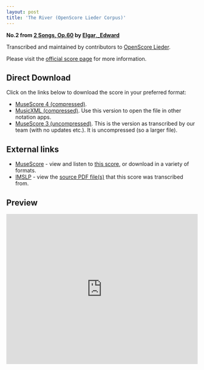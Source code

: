 ```yaml
---
layout: post
title: 'The River (OpenScore Lieder Corpus)'
---
```


__No.2 from [2 Songs, Op.60](https://fourscoreandmore.org/openscore/lieder/Elgar%2C_Edward/2_Songs%2C_Op.60/) by [Elgar,_Edward](https://fourscoreandmore.org/openscore/lieder/Elgar%2C_Edward)__

Transcribed and maintained by contributors to [OpenScore Lieder].

Please visit the [official score page] for more information.

[official score page]: https://musescore.com/openscore-lieder-corpus/scores/6233545
[OpenScore Lieder]: https://musescore.com/openscore-lieder-corpus

## Direct Download

Click on the links below to download the score in your preferred format:
- [MuseScore 4 (compressed)](https://fourscoreandmore.org/openscore/lieder/Elgar%2C_Edward/2_Songs%2C_Op.60/2_The_River.mscz).
- [MusicXML (compressed)](https://fourscoreandmore.org/openscore/lieder/Elgar%2C_Edward/2_Songs%2C_Op.60/2_The_River.mxl). Use this version to open the file in other notation apps.
- [MuseScore 3 (uncompressed)](https://raw.githubusercontent.com/OpenScore/Lieder/refs/heads/main/scores/Elgar%2C_Edward/2_Songs%2C_Op.60/2_The_River/lc6233545.mscx). This is the version as transcribed by our team (with no updates etc.). It is uncompressed (so a larger file).

## External links

- [MuseScore] - view and listen to [this score][MuseScore], or download in a variety of formats.
- [IMSLP] - view the [source PDF file(s)][IMSLP] that this score was transcribed from.

[MuseScore]: https://musescore.com/score/6233545
[IMSLP]: https://imslp.org/wiki/Special:ReverseLookup/555778

## Preview

<iframe width="100%" height="394" src="https://musescore.com/openscore-lieder-corpus/scores/6233545/embed" frameborder="0" allowfullscreen allow="autoplay; fullscreen"></iframe>
